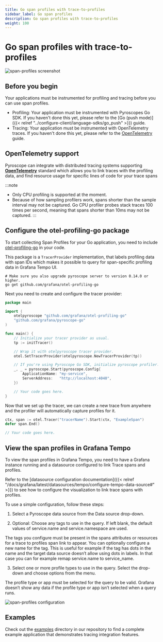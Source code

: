 ```yaml
---
title: Go span profiles with trace-to-profiles
sidebar_label: Go span profiles
description: Go span profiles with trace-to-profiles
weight: 100
---
```


# Go span profiles with trace-to-profiles

![span-profiles screenshot](https://grafana.com/static/img/docs/tempo/profiles/tempo-profiles-Span-link-profile-data-source.png)

## Before you begin

Your applications must be instrumented for profiling and tracing before you can use span profiles. 

* Profiling: Your application must be instrumented with Pyroscopes Go SDK. If you haven't done this yet, please refer to the [Go (push mode)]({{< relref "../configure-client/language-sdks/go_push" >}}) guide.
* Tracing: Your application must be instrumented with OpenTelemetry traces. If you haven't done this yet, please refer to the [OpenTelemetry](https://opentelemetry.io/docs/go/getting-started/) guide.

## OpenTelemetry support

Pyroscope can integrate with distributed tracing systems supporting [**OpenTelemetry**](https://opentelemetry.io/docs/instrumentation/go/getting-started/) standard which allows you to
link traces with the profiling data, and find resource usage for specific lines of code for your trace spans

:::note
 * Only CPU profiling is supported at the moment.
 * Because of how sampling profilers work, spans shorter than the sample interval may not be captured. Go CPU profiler probes stack traces 100 times per second, meaning that spans shorter than 10ms may not be captured.
:::


## Configure the otel-profiling-go package

To start collecting Span Profiles for your Go application, you need to include [otel-profiling-go](https://github.com/pyroscope-io/otel-profiling-go) in your code. 

This package is a `TracerProvider` implementation, that labels profiling data with span IDs which makes it possible to query for span-specific profiling data in Grafana Tempo UI. 

```shell
# Make sure you also upgrade pyroscope server to version 0.14.0 or higher.
go get github.com/grafana/otel-profiling-go
```

Next you need to create and configure the tracer provider:
```go
package main

import (
	otelpyroscope "github.com/grafana/otel-profiling-go"
	"github.com/grafana/pyroscope-go"
)

func main() {
	// Initialize your tracer provider as usual.
	tp := initTracer()

	// Wrap it with otelpyroscope tracer provider.
	otel.SetTracerProvider(otelpyroscope.NewTracerProvider(tp))

	// If you're using Pyroscope Go SDK, initialize pyroscope profiler.
	_, _ = pyroscope.Start(pyroscope.Config{
		ApplicationName: "my-service",
		ServerAddress:   "http://localhost:4040",
	})

	// Your code goes here.
}
```

Now that we set up the tracer, we can create a new trace from anywhere and the profiler will automatically capture profiles for it.
```go
ctx, span := otel.Tracer("tracerName").Start(ctx, "ExampleSpan")
defer span.End()

// Your code goes here.
```

## View the span profiles in Grafana Tempo

To view the span profiles in Grafana Tempo, you need to have a Grafana instance running and a datasource configured to link Trace spans and profiles.

Refer to the [datasource configuration documentation]({{< relref "/docs/grafana/latest/datasources/tempo/configure-tempo-data-source#" >}}) to see how to configure the visualization to link trace spans with profiles.

To use a simple configuration, follow these steps:

1. Select a Pyroscope data source from the Data source drop-down.

2. Optional: Choose any tags to use in the query. If left blank, the default values of service.name and service.namespace are used.

The tags you configure must be present in the spans attributes or resources for a trace to profiles span link to appear. You can optionally configure a new name for the tag. This is useful for example if the tag has dots in the name and the target data source doesn’t allow using dots in labels. In that case you can for example remap service.name to service_name.

3. Select one or more profile types to use in the query. Select the drop-down and choose options from the menu.

The profile type or app must be selected for the query to be valid. Grafana doesn’t show any data if the profile type or app isn’t selected when a query runs.

![span-profiles configuration](https://grafana.com/static/img/docs/tempo/profiles/Tempo-data-source-profiles-Settings.png)

## Examples

Check out the [examples](https://github.com/grafana/pyroscope/tree/main/examples/tracing/tempo) directory in our repository to
find a complete example application that demonstrates tracing integration features.

<!-- ## Using tracing exemplars manually

If you're not using open telemetry integration you can still use exemplars storage to store profiles associated with some execution context (e.g individual HTTP / GRPC request). To create exemplars you need to tag specific parts of your code with a special `profile_id` tag, for example, in golang you could do this:
```golang
pprof.Do(ctx, pprof.Labels("profile_id", "8474e98b95013e4f"), func(ctx context.Context) {
  slowRequest()
})
```

`"8474e98b95013e4f"` can be any ID that you use to identify execution contexts (individual HTTP / GRPC requests). -->